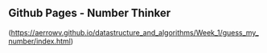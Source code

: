 ## Github Pages - Number Thinker
(https://aerrowv.github.io/datastructure_and_algorithms/Week_1/guess_my_number/index.html)
